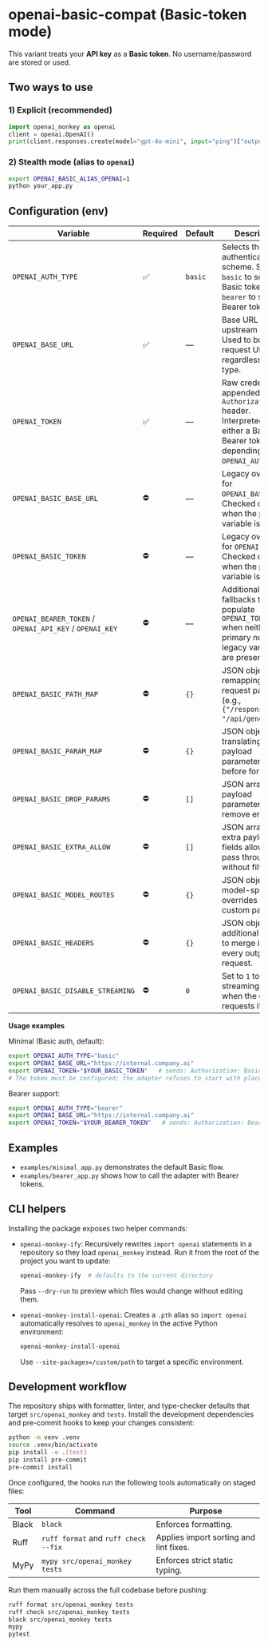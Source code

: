 # openai-basic-compat (Basic-token mode)

This variant treats your **API key** as a **Basic token**. No username/password are stored or used.

## Two ways to use

### 1) Explicit (recommended)
```python
import openai_monkey as openai
client = openai.OpenAI()
print(client.responses.create(model="gpt-4o-mini", input="ping")["output_text"])
```

### 2) Stealth mode (alias to `openai`)
```bash
export OPENAI_BASIC_ALIAS_OPENAI=1
python your_app.py
```

## Configuration (env)

| Variable | Required | Default | Description |
| --- | --- | --- | --- |
| `OPENAI_AUTH_TYPE` | ✅ | `basic` | Selects the authentication scheme. Set to `basic` to send a Basic token or `bearer` to send a Bearer token. |
| `OPENAI_BASE_URL` | ✅ | — | Base URL of the upstream API. Used to build request URLs regardless of auth type. |
| `OPENAI_TOKEN` | ✅ | — | Raw credential appended to the `Authorization` header. Interpreted as either a Basic or Bearer token depending on `OPENAI_AUTH_TYPE`. |
| `OPENAI_BASIC_BASE_URL` | ⛔️ | — | Legacy override for `OPENAI_BASE_URL`. Checked only when the primary variable is unset. |
| `OPENAI_BASIC_TOKEN` | ⛔️ | — | Legacy override for `OPENAI_TOKEN`. Checked only when the primary variable is unset. |
| `OPENAI_BEARER_TOKEN` / `OPENAI_API_KEY` / `OPENAI_KEY` | ⛔️ | — | Additional fallbacks that populate `OPENAI_TOKEN` when neither the primary nor legacy variables are present. |
| `OPENAI_BASIC_PATH_MAP` | ⛔️ | `{}` | JSON object remapping request paths (e.g., `{"/responses": "/api/generate"}`). |
| `OPENAI_BASIC_PARAM_MAP` | ⛔️ | `{}` | JSON object translating payload parameter names before forwarding. |
| `OPENAI_BASIC_DROP_PARAMS` | ⛔️ | `[]` | JSON array listing payload parameters to remove entirely. |
| `OPENAI_BASIC_EXTRA_ALLOW` | ⛔️ | `[]` | JSON array of extra payload fields allowed to pass through without filtering. |
| `OPENAI_BASIC_MODEL_ROUTES` | ⛔️ | `{}` | JSON object for model-specific overrides such as custom paths. |
| `OPENAI_BASIC_HEADERS` | ⛔️ | `{}` | JSON object of additional headers to merge into every outgoing request. |
| `OPENAI_BASIC_DISABLE_STREAMING` | ⛔️ | `0` | Set to `1` to disable streaming even when the client requests it. |

**Usage examples**

Minimal (Basic auth, default):
```bash
export OPENAI_AUTH_TYPE="basic"
export OPENAI_BASE_URL="https://internal.company.ai"
export OPENAI_TOKEN="$YOUR_BASIC_TOKEN"   # sends: Authorization: Basic $YOUR_BASIC_TOKEN
# The token must be configured; the adapter refuses to start with placeholder values.
```

Bearer support:
```bash
export OPENAI_AUTH_TYPE="bearer"
export OPENAI_BASE_URL="https://internal.company.ai"
export OPENAI_TOKEN="$YOUR_BEARER_TOKEN"   # sends: Authorization: Bearer $YOUR_BEARER_TOKEN
```

## Examples
- `examples/minimal_app.py` demonstrates the default Basic flow.
- `examples/bearer_app.py` shows how to call the adapter with Bearer tokens.

## CLI helpers

Installing the package exposes two helper commands:

- `openai-monkey-ify`: Recursively rewrites `import openai` statements in a
  repository so they load `openai_monkey` instead. Run it from the root of the
  project you want to update:

  ```bash
  openai-monkey-ify  # defaults to the current directory
  ```

  Pass `--dry-run` to preview which files would change without editing them.

- `openai-monkey-install-openai`: Creates a `.pth` alias so `import openai`
  automatically resolves to `openai_monkey` in the active Python environment:

  ```bash
  openai-monkey-install-openai
  ```

  Use `--site-packages=/custom/path` to target a specific environment.

## Development workflow

The repository ships with formatter, linter, and type-checker defaults that
target `src/openai_monkey` and `tests`. Install the development dependencies and
pre-commit hooks to keep your changes consistent:

```bash
python -m venv .venv
source .venv/bin/activate
pip install -e .[test]
pip install pre-commit
pre-commit install
```

Once configured, the hooks run the following tools automatically on staged
files:

| Tool | Command | Purpose |
| --- | --- | --- |
| Black | `black` | Enforces formatting. |
| Ruff | `ruff format` and `ruff check --fix` | Applies import sorting and lint fixes. |
| MyPy | `mypy src/openai_monkey tests` | Enforces strict static typing. |

Run them manually across the full codebase before pushing:

```bash
ruff format src/openai_monkey tests
ruff check src/openai_monkey tests
black src/openai_monkey tests
mypy
pytest
```
